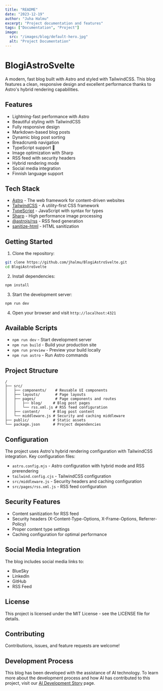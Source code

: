 ```yaml
---
title: "README"
date: "2023-12-19"
author: "Juha Halmu"
excerpt: "Project documentation and features"
tags: ["Documentation", "Project"]
image:
  src: "/images/blog/default-hero.jpg"
  alt: "Project Documentation"
---
```


# BlogiAstroSvelte

A modern, fast blog built with Astro and styled with TailwindCSS. This blog features a clean, responsive design and excellent performance thanks to Astro's hybrid rendering capabilities.

## Features

- Lightning-fast performance with Astro
- Beautiful styling with TailwindCSS
- Fully responsive design
- Markdown-based blog posts
- Dynamic blog post sorting
- Breadcrumb navigation
- TypeScript support 💩
- Image optimization with Sharp
- RSS feed with security headers
- Hybrid rendering mode
- Social media integration
- Finnish language support

## Tech Stack

- [Astro](https://astro.build) - The web framework for content-driven websites
- [TailwindCSS](https://tailwindcss.com) - A utility-first CSS framework
- [TypeScript](https://www.typescriptlang.org) - JavaScript with syntax for types
- [Sharp](https://sharp.pixelplumbing.com) - High performance image processing
- [@astrojs/rss](https://docs.astro.build/en/guides/rss/) - RSS feed generation
- [sanitize-html](https://github.com/apostrophecms/sanitize-html) - HTML sanitization

## Getting Started

1. Clone the repository:
```bash
git clone https://github.com/jhalmu/BlogiAstroSvelte.git
cd BlogiAstroSvelte
```

2. Install dependencies:
```bash
npm install
```

3. Start the development server:
```bash
npm run dev
```

4. Open your browser and visit `http://localhost:4321`

## Available Scripts

- `npm run dev` - Start development server
- `npm run build` - Build your production site
- `npm run preview` - Preview your build locally
- `npm run astro` - Run Astro commands

## Project Structure

```
/
├── src/
│   ├── components/    # Reusable UI components
│   ├── layouts/       # Page layouts
│   ├── pages/         # Page components and routes
│   │   ├── blog/     # Blog post pages
│   │   └── rss.xml.js # RSS feed configuration
│   ├── content/      # Blog post content
│   └── middleware.js # Security and caching middleware
├── public/           # Static assets
└── package.json      # Project dependencies
```

## Configuration

The project uses Astro's hybrid rendering configuration with TailwindCSS integration. Key configuration files:

- `astro.config.mjs` - Astro configuration with hybrid mode and RSS prerendering
- `tailwind.config.cjs` - TailwindCSS configuration
- `src/middleware.js` - Security headers and caching configuration
- `src/pages/rss.xml.js` - RSS feed configuration

## Security Features

- Content sanitization for RSS feed
- Security headers (X-Content-Type-Options, X-Frame-Options, Referrer-Policy)
- Proper content type settings
- Caching configuration for optimal performance

## Social Media Integration

The blog includes social media links to:
- BlueSky
- LinkedIn
- GitHub
- RSS Feed

## License

This project is licensed under the MIT License - see the LICENSE file for details.

## Contributing

Contributions, issues, and feature requests are welcome!

## Development Process

This blog has been developed with the assistance of AI technology. To learn more about the development process and how AI has contributed to this project, visit our [AI Development Story](/about-cascade) page.
